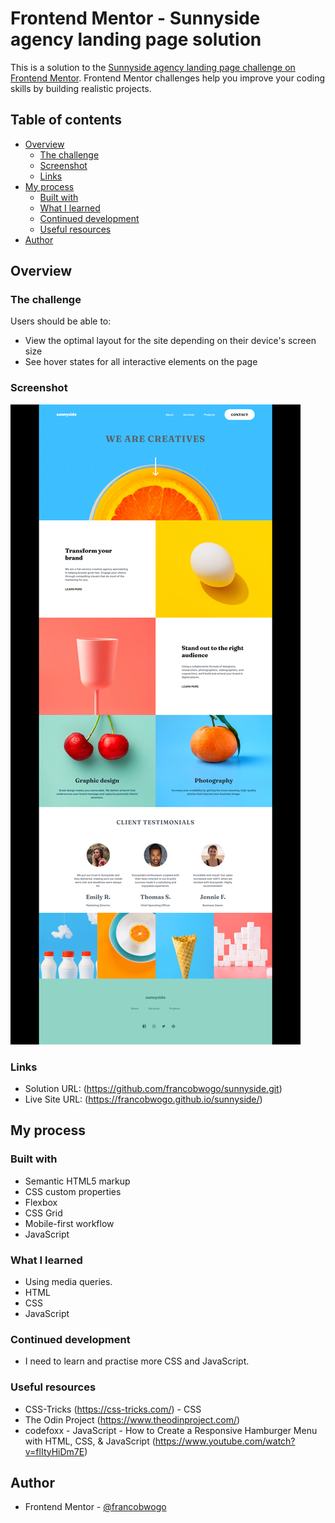 # Frontend Mentor - Sunnyside agency landing page solution

This is a solution to the [Sunnyside agency landing page challenge on Frontend Mentor](https://www.frontendmentor.io/challenges/sunnyside-agency-landing-page-7yVs3B6ef). Frontend Mentor challenges help you improve your coding skills by building realistic projects.

## Table of contents

- [Overview](#overview)
  - [The challenge](#the-challenge)
  - [Screenshot](#screenshot)
  - [Links](#links)
- [My process](#my-process)
  - [Built with](#built-with)
  - [What I learned](#what-i-learned)
  - [Continued development](#continued-development)
  - [Useful resources](#useful-resources)
- [Author](#author)

## Overview

### The challenge

Users should be able to:

- View the optimal layout for the site depending on their device's screen size
- See hover states for all interactive elements on the page

### Screenshot

![](./screenshot.png)


### Links

- Solution URL: (https://github.com/francobwogo/sunnyside.git)
- Live Site URL: (https://francobwogo.github.io/sunnyside/)

## My process

### Built with

- Semantic HTML5 markup
- CSS custom properties
- Flexbox
- CSS Grid
- Mobile-first workflow
- JavaScript

### What I learned

- Using media queries.
- HTML
- CSS
- JavaScript

### Continued development

- I need to learn and practise more CSS and JavaScript.

### Useful resources

- CSS-Tricks (https://css-tricks.com/) - CSS
- The Odin Project (https://www.theodinproject.com/)
- codefoxx - JavaScript - How to Create a Responsive Hamburger Menu with HTML, CSS, & JavaScript (https://www.youtube.com/watch?v=flItyHiDm7E)

## Author

- Frontend Mentor - [@francobwogo](https://www.frontendmentor.io/profile/francobwogo)
